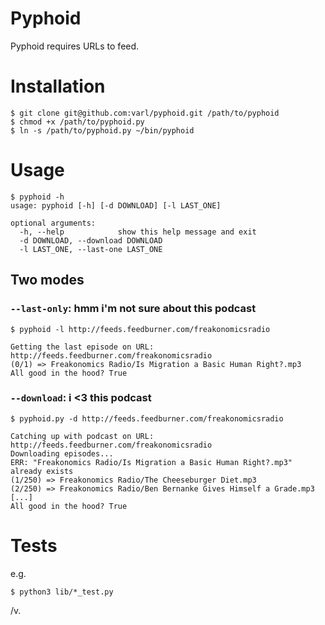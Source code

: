 Pyphoid
=======

Pyphoid requires URLs to feed.

# Installation
```
$ git clone git@github.com:varl/pyphoid.git /path/to/pyphoid
$ chmod +x /path/to/pyphoid.py
$ ln -s /path/to/pyphoid.py ~/bin/pyphoid
```

# Usage
```
$ pyphoid -h
usage: pyphoid [-h] [-d DOWNLOAD] [-l LAST_ONE]

optional arguments:
  -h, --help            show this help message and exit
  -d DOWNLOAD, --download DOWNLOAD
  -l LAST_ONE, --last-one LAST_ONE
```
## Two modes

### `--last-only`: hmm i'm not sure about this podcast
```
$ pyphoid -l http://feeds.feedburner.com/freakonomicsradio

Getting the last episode on URL: http://feeds.feedburner.com/freakonomicsradio
(0/1) => Freakonomics Radio/Is Migration a Basic Human Right?.mp3
All good in the hood? True
```

### `--download`: i <3 this podcast
```
$ pyphoid.py -d http://feeds.feedburner.com/freakonomicsradio

Catching up with podcast on URL: http://feeds.feedburner.com/freakonomicsradio
Downloading episodes...
ERR: "Freakonomics Radio/Is Migration a Basic Human Right?.mp3" already exists
(1/250) => Freakonomics Radio/The Cheeseburger Diet.mp3
(2/250) => Freakonomics Radio/Ben Bernanke Gives Himself a Grade.mp3
[...]
All good in the hood? True
```

# Tests

e.g.

```
$ python3 lib/*_test.py
```

/v.
